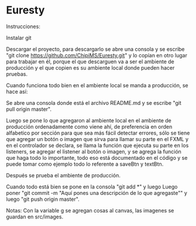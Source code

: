 # Euresty

Instrucciones:

Instalar git

Descargar el proyecto, para descargarlo se abre una consola y se escribe "git clone https://github.com/ChipiMS/Euresty.git" y lo copían en otro lugar para trabajar en él, porque el que descarguen va a ser el ambiente de producción y el que copien es su ambiente local donde pueden hacer pruebas.

Cuando funciona todo bien en el ambiente local se manda a producción, se hace así:

Se abre una consola donde está el archivo README.md y se escribe "git pull origin master".

Luego se pone lo que agregaron al ambiente local en el ambiente de producción ordenadamente como viene ahí, de preferencia en orden alfabetico por sección para que sea más fácil detectar errores, sólo se tiene que agregar un botón o imagen que sirva para llamar su parte en el FXML y en el controlador se declara, se llama la función que ejecuta su parte en los listeners, se agregar el listener al botón o imagen, y se agrega la función que haga todo lo importante, todo eso está documentado en el código y se puede tomar como ejemplo todo lo referente a saveBtn y textBtn.

Después se prueba el ambiente de producción.

Cuando todo está bien se pone en la consola "git add *" y luego Luego poner "git commit -m "Aquí pones una descripción de lo que agregaste"" y luego "git push origin master".

Notas: Con la variable g se agregan cosas al canvas, las imagenes se guardan en src/images.
